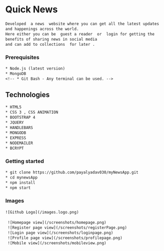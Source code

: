 # Quick News
    Developed  a news  website where you can get all the latest updates and happenings across the world.
    Here either you can be  guest a reader  or  login for getting the benefits of sharing news in social media 
    and can add to collections  for later .

### Prerequisites 
    * Node.js (latest version)
    * MongoDB 
    <!-- * Git Bash - Any terminal can be used. -->

## Technologies
    * HTML5
    * CSS 3 , CSS ANIMATION
    * BOOTSTRAP 4
    * JQUERY
    * HANDLEBARS
    * MONGODB
    * EXPRESS
    * NODEMAILER
    * BCRYPT

### Getting started

    * git clone https://github.com/payalyadav030/myNewsApp.git
    * cd mynewsApp
    * npm install
    * npm start


### Images
    ![Github Logo](/images.logo.png)

     ![Homepage view](/screenshots/homepage.png)
     ![Register page view](/screenshots/registerPage.png)
     ![Login page view](/screenshots/loginpage.png)
     ![Profile page view](/screenshots/profilepage.png)
     ![Mobile view](/screenshots/mobileview.png)
    